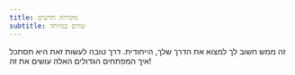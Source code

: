 ```yaml
---
title: מקורות חדשים 
subtitle: שווים במיוחד
---
```


זה ממש חשוב לך למצוא את הדרך שלך, הייחודית. דרך טובה לעשות זאת היא תסתכל איך המפתחים הגדולים האלה עושים את זה!
